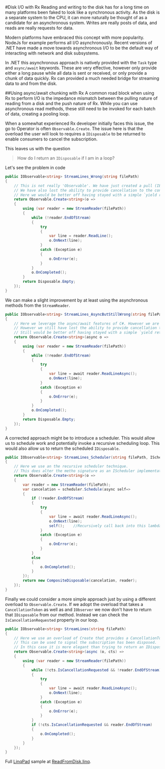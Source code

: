 #Disk I/O with Rx
Reading and writing to the disk has for a long time on many platforms been faked to look like a synchronous activity.
As the disk is a separate system to the CPU, it can more naturally be thought of as a candidate for an asynchronous system.
Writes are really posts of data, and reads are really requests for data.

Modern platforms have embraced this concept with more popularity.
NodeJs for example performs all I/O asynchronously.
Recent versions of .NET have made a move towards asynchronous I/O to be the default way of interacting with network and disk subsystems.

In .NET this asynchronous approach is natively provided with the `Task` type and `async/await` keywords.
These are very effective, however only provide either a long pause while all data is sent or received, or only provide a chunk of data quickly.
Rx can provided a much needed bridge for streaming data to and from the disk.

##Using async/await chunking with Rx
A common road block when using Rx to perform I/O is the impedance mismatch between the pulling nature of reading from a disk and the push nature of Rx.
While you can use asynchronous read methods, these still need to be invoked for each batch of data, creating a pooling loop.

When a somewhat experienced Rx developer initially faces this issue, the go to Operator is often `Observable.Create`.
The issue here is that the overload the user will look to requires a `IDisposable` to be returned to enable consumers to cancel the subscription.

This leaves us with the question
> How do I return an `IDisposable` if I am in a loop?

Let's see the problem in code

```csharp
public IObservable<string> StreamLines_Wrong(string filePath)
{
    // This is not really 'Observable'. We have just created a pull (IEnumerable) loop and masked it as IObservable
    // We have also lost the ability to provide cancellation to the consumer.
    // Here we would be better off having stayed with a simple `yield return` pattern and returned an IEnumerable.
    return Observable.Create<string>(o =>
    {
        using (var reader = new StreamReader(filePath))
        {
            while (!reader.EndOfStream)
            {
                try
                {
                    var line = reader.ReadLine();
                    o.OnNext(line);
                }
                catch (Exception e)
                {
                    o.OnError(e);
                }
            }
            o.OnCompleted();
        }
        return Disposable.Empty;
    });
}
```

We can make a slight improvement by at least using the asynchronous methods from the `StreamReader`.

```csharp
public IObservable<string> StreamLines_AsyncButStillWrong(string filePath)
{
    // Here we leverage the async/await features of C#. However we are still just creating an enumerator.
    // However we still have lost the ability to provide cancellation to the consumer.
    // Still would be better off having stayed with a simple `yield return` pattern returning an IEnumerable.
    return Observable.Create<string>(async o =>
    {
        using (var reader = new StreamReader(filePath))
        {
            while (!reader.EndOfStream)
            {
                try
                {
                    var line = await reader.ReadLineAsync();
                    o.OnNext(line);
                }
                catch (Exception e)
                {
                    o.OnError(e);
                }
            }
            o.OnCompleted();
        }
        return Disposable.Empty;
    });
}
```

A corrected approach might be to introduce a scheduler. This would allow us to schedule work and potentially invoke a recursive scheduling loop. This would also allow us to return the scheduled `IDisposable`.

```csharp
public IObservable<string> StreamLines_Scheduler(string filePath, IScheduler scheduler)
{
    // Here we use an the recursive scheduler technique.
    // This does alter the metho signature as an IScheduler implementation needs to be provided now.
    return Observable.Create<string>(o =>
    {
        var reader = new StreamReader(filePath);
        var cancelation = scheduler.Schedule(async self=>
        {
            if (!reader.EndOfStream)
            {
                try
                {
                    var line = await reader.ReadLineAsync();
                    o.OnNext(line);
                    self();    //Recursively call back into this lambda.
                }
                catch (Exception e)
                {
                    o.OnError(e);
                }
            }
            else
            {
                o.OnCompleted();
            }
        });
        return new CompositeDisposable(cancelation, reader);
    });
}
```

Finally we could consider a more simple approach just by using a different overload to `Observable.Create`.
If we adopt the overload that takes a `CancellationToken` as well as and `IObserver` we now don't have to return that `IDisposable` from our method.
Instead we can check the `IsCancellationRequested` property in our loop.

```csharp
public IObservable<string> StreamLines(string filePath)
{
    // Here we use an overload of Create that provides a CancellationTokenSource.
    // This can be used to signal the subscription has been disposed.
    // In this case it is more elegant than trying to return an IDisposable instance.
    return Observable.Create<string>(async (o, cts) =>
    {
        using (var reader = new StreamReader(filePath))
        {
            while (!cts.IsCancellationRequested && !reader.EndOfStream)
            {
                try
                {
                    var line = await reader.ReadLineAsync();
                    o.OnNext(line);
                }
                catch (Exception e)
                {
                    o.OnError(e);
                }
            }
            if (!cts.IsCancellationRequested && reader.EndOfStream)
            {
                o.OnCompleted();
            }
        }
    });
}
```

Full [LinqPad](http://www.linqpad.net) sample at [ReadFromDisk.linq](ReadFromDisk.linq).
